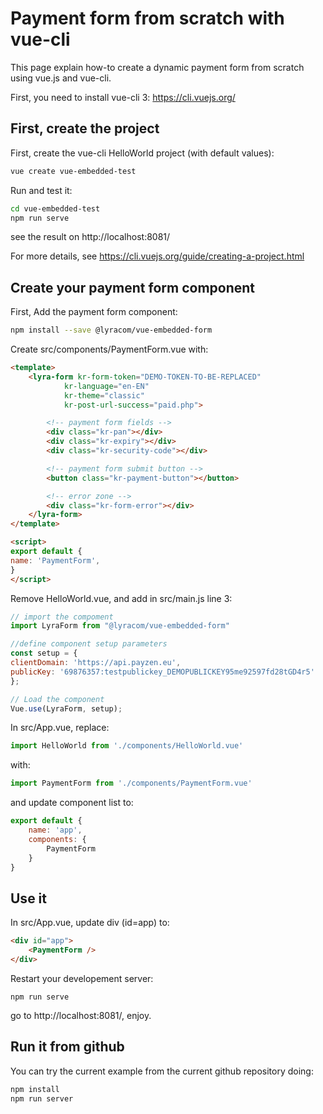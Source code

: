 # Payment form from scratch with vue-cli

This page explain how-to create a dynamic payment form from scratch using
vue.js and vue-cli.

First, you need to install vue-cli 3: https://cli.vuejs.org/

## First, create the project

First, create the vue-cli HelloWorld project (with default values):

```sh
vue create vue-embedded-test
```

Run and test it:

```sh
cd vue-embedded-test
npm run serve
```

see the result on http://localhost:8081/

For more  details, see https://cli.vuejs.org/guide/creating-a-project.html

## Create your payment form component

First, Add the payment form component:

```sh
npm install --save @lyracom/vue-embedded-form
```

Create src/components/PaymentForm.vue with:

```html
<template>
    <lyra-form kr-form-token="DEMO-TOKEN-TO-BE-REPLACED"
            kr-language="en-EN"
            kr-theme="classic"
            kr-post-url-success="paid.php">

        <!-- payment form fields -->
        <div class="kr-pan"></div>
        <div class="kr-expiry"></div>
        <div class="kr-security-code"></div>

        <!-- payment form submit button -->
        <button class="kr-payment-button"></button>

        <!-- error zone -->
        <div class="kr-form-error"></div>
    </lyra-form>
</template>

<script>
export default {
name: 'PaymentForm',
}
</script>
```

Remove HelloWorld.vue, and add in src/main.js line 3:

```javascript
// import the compoment
import LyraForm from "@lyracom/vue-embedded-form"

//define component setup parameters
const setup = {
clientDomain: 'https://api.payzen.eu',
publicKey: '69876357:testpublickey_DEMOPUBLICKEY95me92597fd28tGD4r5'
};

// Load the component
Vue.use(LyraForm, setup);
```

In src/App.vue, replace:

```javascript
import HelloWorld from './components/HelloWorld.vue'
```

with:

```javascript
import PaymentForm from './components/PaymentForm.vue'
```

and update component list to:

```javascript
export default {
    name: 'app',
    components: {
        PaymentForm
    }
}
```

## Use it

In src/App.vue, update div (id=app) to:

```html
<div id="app">
    <PaymentForm />
</div>
```

Restart your developement server:

    npm run serve

go to http://localhost:8081/, enjoy.

## Run it from github

You can try the current example from the current github repository doing:

```sh
npm install
npm run server
```